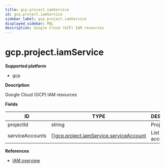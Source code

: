 ```yaml
---
title: gcp.project.iamService
id: gcp.project.iamService
sidebar_label: gcp.project.iamService
displayed_sidebar: MQL
description: Google Cloud (GCP) IAM resources
---
```


# gcp.project.iamService

**Supported platform**

- gcp

**Description**

Google Cloud (GCP) IAM resources

**Fields**

| ID              | TYPE                                                                                        | DESCRIPTION              |
| --------------- | ------------------------------------------------------------------------------------------- | ------------------------ |
| projectId       | string                                                                                      | Project ID               |
| serviceAccounts | &#91;&#93;[gcp.project.iamService.serviceAccount](gcp.project.iamservice.serviceaccount.md) | List of service accounts |

**References**

- [IAM overview](https://cloud.google.com/iam/docs/overview)
